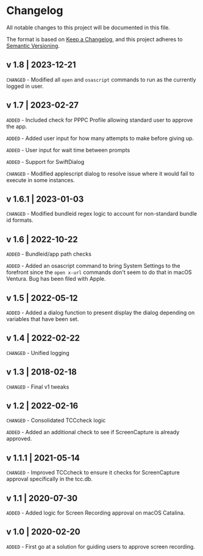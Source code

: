 # Changelog
All notable changes to this project will be documented in this file.

The format is based on [Keep a Changelog](https://keepachangelog.com/en/1.0.0/),
and this project adheres to [Semantic Versioning](https://semver.org/spec/v2.0.0.html).

## v 1.8 | 2023-12-21
`CHANGED` - Modified all `open` and `osascript` commands to run as the currently logged in user.

## v 1.7 | 2023-02-27
`ADDED` - Included check for PPPC Profile allowing standard user to approve the app.

`ADDED` - Added user input for how many attempts to make before giving up.

`ADDED` - User input for wait time between prompts

`ADDED` - Support for SwiftDialog

`CHANGED` - Modified applescript dialog to resolve issue where it would fail to execute in some instances.

## v 1.6.1 | 2023-01-03
`CHANGED` - Modified bundleid regex logic to account for non-standard bundle id formats.

## v 1.6 | 2022-10-22
`ADDED` - Bundleid/app path checks

`ADDED` - Added an osascript command to bring System Settings to the forefront since the `open x-url` commands don't seem to do that in macOS Ventura. Bug has been filed with Apple.

## v 1.5 | 2022-05-12
`ADDED` - Added a dialog function to present display the dialog depending on variables that have been set.

## v 1.4 | 2022-02-22
`CHANGED` - Unified logging

## v 1.3 | 2018-02-18
`CHANGED` - Final v1 tweaks

## v 1.2 | 2022-02-16
`CHANGED` - Consolidated TCCcheck logic

`ADDED` - Added an additional check to see if ScreenCapture is already approved.

## v 1.1.1 | 2021-05-14
`CHANGED` -  Improved TCCcheck to ensure it checks for ScreenCapture approval specifically in the tcc.db.

## v 1.1 | 2020-07-30
`ADDED` - Added logic for Screen Recording approval on macOS Catalina.

## v 1.0 | 2020-02-20
`ADDED` - First go at a solution for guiding users to approve screen recording.
